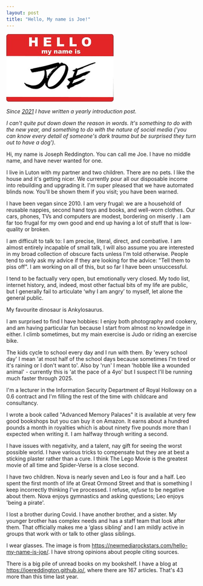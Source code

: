 ```yaml
---
layout: post
title: "Hello, My name is Joe!"
---
```



![Picture of a nametag that says 'Hello my name is Joe'](/assets/images/mynameisjoe.jpg) 

_Since [2021](https://joereddington.com/2021/01/02/mynameis.html) I have written a yearly introduction post._

_I can't quite put down down the reason in words.  It's something to do with the new year, and something to do with the nature of social media ('you can know every detail of someone's dark trauma but be surprised they turn out to have a dog')._ 


Hi, my name is Joseph Reddington. You can call me Joe. I have no middle name, and have never wanted for one.

I live in Luton with my partner and two children. There are no pets. I like the house and it's getting nicer. We currently pour all our disposable income into rebuilding and upgrading it. I'm super pleased that we have automated blinds now. You'll be shown them if you visit; you have been warned. 

I have been vegan since 2010. I am very frugal: we are a household of reusable nappies, second hand toys and books, and well-worn clothes. Our cars, phones, TVs and computers are modest, bordering on miserly .  I am far too frugal for my own good and end up having a lot of stuff that is low-quality or broken.

I am difficult to talk to: I am precise, literal, direct, and combative. I am almost entirely incapable of small talk, I will also assume you are interested in my broad collection of obscure facts unless I'm told otherwise. People tend to only ask my advice if they are looking for the advice: "Tell them to piss off".  I am working on all of this, but so far I have been unsuccessful.

I tend to be factually very open, but emotionally very closed. My todo list, internet history, and, indeed, most other factual bits of my life are public, but I generally  fail to articulate ‘why I am angry’ to myself, let alone the general public.

My favourite dinosaur is Ankylosaurus.

I am surprised to find I have hobbies: I enjoy both photography and cookery, and am having particular fun because I start from almost no knowledge in either. I climb sometimes, but my main exercise is Judo or riding an exercise bike. 

The kids cycle to school every day and I run with them. By 'every school day' I mean 'at most half of the school days because sometimes I'm tired or it's raining or I don't want to'.  Also by 'run' I mean 'hobble like a wounded animal' - currently this is 'at the pace of a 4yo' but I suspect I'll be running much faster through 2025. 

I'm a lecturer in the Information Security Department of Royal Holloway on a 0.6 contract and I'm filling the rest of the time with childcare and consultancy. 

I wrote a book called "Advanced Memory Palaces" it is available at very few good bookshops but you can buy it on Amazon. It earns about a hundred pounds a month in royalties which is about ninety five pounds more than I expected when writing it.  I am halfway through writing a second.  

I have issues with negativity, and a talent, nay gift for seeing the worst possible world.  I have various tricks to compensate but they are at best a sticking plaster rather than a cure.  I think The Lego Movie is the greatest movie of all time and Spider-Verse is a close second.

I have two children. Nova is nearly seven and Leo is four and a half. Leo spent the first month of life at Great Ormond Street and that is something I keep incorrectly thinking I’ve processed.  I refuse, *refuse* to be negative about them. Nova enjoys gymnastics and asking questions; Leo enjoys 'being a pirate'. 

I lost a brother during Covid. I have another brother, and a sister.  My younger brother has complex needs and has a staff team that look after them.  That officially makes me a ‘glass sibling’ and I am mildly active in groups that work with or talk to other glass siblings. 

I wear glasses.  The image is from https://newmediarockstars.com/hello-my-name-is-joe/.  I have strong opinions about people citing sources. 

There is a big pile of unread books on my bookshelf.   I have a blog at https://joereddington.github.io/, where there are 167 articles. That's 43 more than this time last year. 
